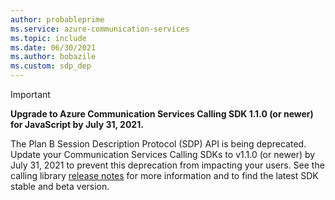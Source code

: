 ```yaml
---
author: probableprime
ms.service: azure-communication-services
ms.topic: include
ms.date: 06/30/2021
ms.author: bobazile
ms.custom: sdp_dep
---
```


> [!IMPORTANT]
> **Upgrade to Azure Communication Services Calling SDK 1.1.0 (or newer) for JavaScript by July 31, 2021.**
>
> The Plan B Session Description Protocol (SDP) API is being deprecated. Update your Communication Services Calling SDKs to v1.1.0 (or newer) by July 31, 2021 to prevent this deprecation from impacting your users. See the calling library [release notes](https://github.com/Azure/Communication/blob/master/releasenotes/acs-javascript-calling-library-release-notes.md) for more information and to find the latest SDK stable and beta version.

